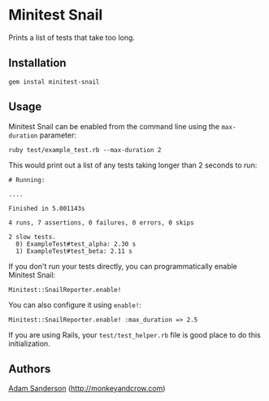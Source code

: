Minitest Snail
======================

Prints a list of tests that take too long.

Installation
------------

    gem instal minitest-snail
    
Usage
-----

Minitest Snail can be enabled from the command line using the `max-duration` parameter:

    ruby test/example_test.rb --max-duration 2
    
This would print out a list of any tests taking longer than 2 seconds to run:

    # Running:

    ....

    Finished in 5.001143s

    4 runs, 7 assertions, 0 failures, 0 errors, 0 skips

    2 slow tests.
      0) ExampleTest#test_alpha: 2.30 s
      1) ExampleTest#test_beta: 2.11 s

If you don't run your tests directly, you can programmatically enable Minitest Snail:
    
    Minitest::SnailReporter.enable!

You can also configure it using `enable!`:

    Minitest::SnailReporter.enable! :max_duration => 2.5
    
If you are using Rails, your `test/test_helper.rb` file is good place to do this initialization.

Authors 
-------

[Adam Sanderson](netghost@gmail.com) (http://monkeyandcrow.com)